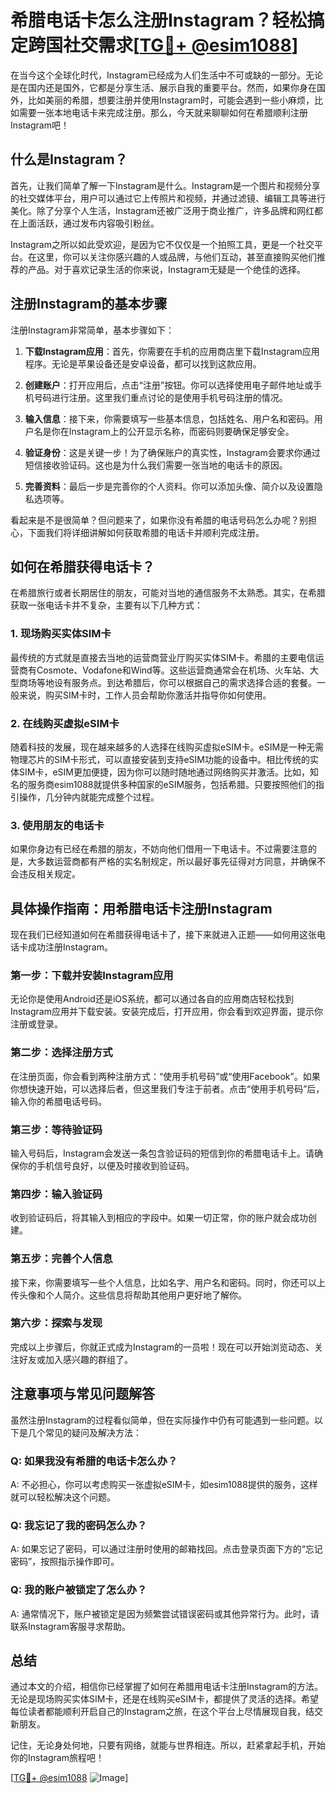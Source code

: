 # 希腊电话卡怎么注册Instagram？轻松搞定跨国社交需求[[TG💪+ @esim1088](https://t.me/s/esim1088)]

在当今这个全球化时代，Instagram已经成为人们生活中不可或缺的一部分。无论是在国内还是国外，它都是分享生活、展示自我的重要平台。然而，如果你身在国外，比如美丽的希腊，想要注册并使用Instagram时，可能会遇到一些小麻烦，比如需要一张本地电话卡来完成注册。那么，今天就来聊聊如何在希腊顺利注册Instagram吧！

## 什么是Instagram？

首先，让我们简单了解一下Instagram是什么。Instagram是一个图片和视频分享的社交媒体平台，用户可以通过它上传照片和视频，并通过滤镜、编辑工具等进行美化。除了分享个人生活，Instagram还被广泛用于商业推广，许多品牌和网红都在上面活跃，通过发布内容吸引粉丝。

Instagram之所以如此受欢迎，是因为它不仅仅是一个拍照工具，更是一个社交平台。在这里，你可以关注你感兴趣的人或品牌，与他们互动，甚至直接购买他们推荐的产品。对于喜欢记录生活的你来说，Instagram无疑是一个绝佳的选择。

## 注册Instagram的基本步骤

注册Instagram非常简单，基本步骤如下：

1. **下载Instagram应用**：首先，你需要在手机的应用商店里下载Instagram应用程序。无论是苹果设备还是安卓设备，都可以找到这款应用。
   
2. **创建账户**：打开应用后，点击“注册”按钮。你可以选择使用电子邮件地址或手机号码进行注册。这里我们重点讨论的是使用手机号码注册的情况。

3. **输入信息**：接下来，你需要填写一些基本信息，包括姓名、用户名和密码。用户名是你在Instagram上的公开显示名称，而密码则要确保足够安全。

4. **验证身份**：这是关键一步！为了确保账户的真实性，Instagram会要求你通过短信接收验证码。这也是为什么我们需要一张当地的电话卡的原因。

5. **完善资料**：最后一步是完善你的个人资料。你可以添加头像、简介以及设置隐私选项等。

看起来是不是很简单？但问题来了，如果你没有希腊的电话号码怎么办呢？别担心，下面我们将详细讲解如何获取希腊的电话卡并顺利完成注册。

## 如何在希腊获得电话卡？

在希腊旅行或者长期居住的朋友，可能对当地的通信服务不太熟悉。其实，在希腊获取一张电话卡并不复杂，主要有以下几种方式：

### 1. 现场购买实体SIM卡

最传统的方式就是直接去当地的运营商营业厅购买实体SIM卡。希腊的主要电信运营商有Cosmote、Vodafone和Wind等。这些运营商通常会在机场、火车站、大型商场等地设有服务点。到达希腊后，你可以根据自己的需求选择合适的套餐。一般来说，购买SIM卡时，工作人员会帮助你激活并指导你如何使用。

### 2. 在线购买虚拟eSIM卡

随着科技的发展，现在越来越多的人选择在线购买虚拟eSIM卡。eSIM是一种无需物理芯片的SIM卡形式，可以直接安装到支持eSIM功能的设备中。相比传统的实体SIM卡，eSIM更加便捷，因为你可以随时随地通过网络购买并激活。比如，知名的服务商esim1088就提供多种国家的eSIM服务，包括希腊。只要按照他们的指引操作，几分钟内就能完成整个过程。

### 3. 使用朋友的电话卡

如果你身边有已经在希腊的朋友，不妨向他们借用一下电话卡。不过需要注意的是，大多数运营商都有严格的实名制规定，所以最好事先征得对方同意，并确保不会违反相关规定。

## 具体操作指南：用希腊电话卡注册Instagram

现在我们已经知道如何在希腊获得电话卡了，接下来就进入正题——如何用这张电话卡成功注册Instagram。

### 第一步：下载并安装Instagram应用

无论你是使用Android还是iOS系统，都可以通过各自的应用商店轻松找到Instagram应用并下载安装。安装完成后，打开应用，你会看到欢迎界面，提示你注册或登录。

### 第二步：选择注册方式

在注册页面，你会看到两种注册方式：“使用手机号码”或“使用Facebook”。如果你想快速开始，可以选择后者，但这里我们专注于前者。点击“使用手机号码”后，输入你的希腊电话号码。

### 第三步：等待验证码

输入号码后，Instagram会发送一条包含验证码的短信到你的希腊电话卡上。请确保你的手机信号良好，以便及时接收到验证码。

### 第四步：输入验证码

收到验证码后，将其输入到相应的字段中。如果一切正常，你的账户就会成功创建。

### 第五步：完善个人信息

接下来，你需要填写一些个人信息，比如名字、用户名和密码。同时，你还可以上传头像和个人简介。这些信息将帮助其他用户更好地了解你。

### 第六步：探索与发现

完成以上步骤后，你就正式成为Instagram的一员啦！现在可以开始浏览动态、关注好友或加入感兴趣的群组了。

## 注意事项与常见问题解答

虽然注册Instagram的过程看似简单，但在实际操作中仍有可能遇到一些问题。以下是几个常见的疑问及解决方法：

### Q: 如果我没有希腊的电话卡怎么办？
A: 不必担心，你可以考虑购买一张虚拟eSIM卡，如esim1088提供的服务，这样就可以轻松解决这个问题。

### Q: 我忘记了我的密码怎么办？
A: 如果忘记了密码，可以通过注册时使用的邮箱找回。点击登录页面下方的“忘记密码”，按照指示操作即可。

### Q: 我的账户被锁定了怎么办？
A: 通常情况下，账户被锁定是因为频繁尝试错误密码或其他异常行为。此时，请联系Instagram客服寻求帮助。

## 总结

通过本文的介绍，相信你已经掌握了如何在希腊用电话卡注册Instagram的方法。无论是现场购买实体SIM卡，还是在线购买eSIM卡，都提供了灵活的选择。希望每位读者都能顺利开启自己的Instagram之旅，在这个平台上尽情展现自我，结交新朋友。

记住，无论身处何地，只要有网络，就能与世界相连。所以，赶紧拿起手机，开始你的Instagram旅程吧！

[[TG💪+ @esim1088](https://t.me/s/esim1088) ![Image](https://i.postimg.cc/4NQfJmqS/Snipaste-2025-05-13-00-14-12.png)]